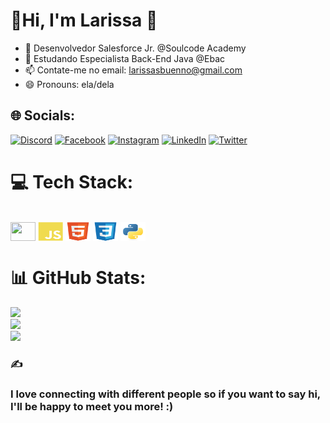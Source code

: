 # 💫Hi, I'm Larissa 👋

- 🔭 Desenvolvedor Salesforce Jr. @Soulcode Academy
- 🌱 Estudando Especialista Back-End Java @Ebac
- 📫 Contate-me no email: larissasbuenno@gmail.com
- 😄 Pronouns: ela/dela


## 🌐 Socials:
[![Discord](https://img.shields.io/badge/Discord-%237289DA.svg?logo=discord&logoColor=white)](https://discord.gg/LariBueno#9806) 
[![Facebook](https://img.shields.io/badge/Facebook-%231877F2.svg?logo=Facebook&logoColor=white)](https://www.facebook.com/larissasbuenno) 
[![Instagram](https://img.shields.io/badge/Instagram-%23E4405F.svg?logo=Instagram&logoColor=white)](https://www.instagram.com/lari.sbueno/) 
[![LinkedIn](https://img.shields.io/badge/LinkedIn-%230077B5.svg?logo=linkedin&logoColor=white)](https://www.linkedin.com/in/larissasbueno/) 
[![Twitter](https://img.shields.io/badge/Twitter-%231DA1F2.svg?logo=Twitter&logoColor=white)](https://twitter.com/Larissasbuenno) 

# 💻 Tech Stack:
<div style="display: inline_block"><br>
  <img align="center" height="30" width="40" src="https://cdn.jsdelivr.net/gh/devicons/devicon/icons/salesforce/salesforce-original.svg">
  <img align="center" height="30" width="40" src="https://raw.githubusercontent.com/devicons/devicon/master/icons/javascript/javascript-plain.svg">
  <img align="center" height="30" width="40" src="https://raw.githubusercontent.com/devicons/devicon/master/icons/html5/html5-original.svg">
  <img align="center" height="30" width="40" src="https://raw.githubusercontent.com/devicons/devicon/master/icons/css3/css3-original.svg">
  <img align="center" height="30" width="40" src="https://raw.githubusercontent.com/devicons/devicon/master/icons/python/python-original.svg">
        
</div>

# 📊 GitHub Stats:
![](https://github-readme-stats.vercel.app/api?username=Larissasbueno&theme=blue-green&hide_border=false&include_all_commits=false&count_private=false)<br/>
![](https://github-readme-streak-stats.herokuapp.com/?user=Larissasbueno&theme=blue-green&hide_border=false)<br/>
![](https://github-readme-stats.vercel.app/api/top-langs/?username=Larissasbueno&theme=blue-green&hide_border=false&include_all_commits=false&count_private=false&layout=compact)


### ✍️ 
### I love connecting with different people so if you want to say hi, I'll be happy to meet you more! :)
